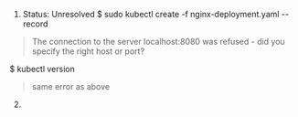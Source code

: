 1. Status: Unresolved
$ sudo kubectl create -f nginx-deployment.yaml --record
> The connection to the server localhost:8080 was refused - did you specify the right host or port?

$ kubectl version
> same error as above

2. 
